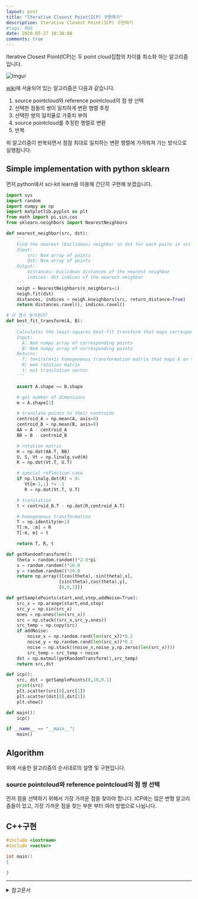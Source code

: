 ```yaml
---
layout: post
title: "Iterative Closest Point(ICP) 구현하기"
description: Iterative Closest Point(ICP) 구현하기
#tags: ROS
date: 2020-05-27 10:38:08
comments: true
---
```


<!-- icp매칭이란? -->
Iterative Closest Point(ICP)는 두 point cloud집합의 차이를 최소화 하는 알고리즘입니다. 
  
![Imgur](https://i.imgur.com/JVSCQ7P.png)  

[wiki](https://en.wikipedia.org/wiki/Iterative_closest_point)에 서술되어 있는 알고리즘은 다음과 같습니다.  

1. source pointcloud와 reference pointcloud의 점 쌍 선택
2. 선택한 점들의 쌍이 일치하게 변환 행렬 추정
3. 선택한 쌍의 일치율로 가중치 부여
4. source pointcloud를 추정한 행렬로 변환
5. 반복

위 알고리즘이 반복되면서 점점 최대로 일치하는 변환 행렬에 가까워져 가는 방식으로 실행됩니다.

## Simple implementation with python sklearn

먼저 python에서 sci-kit learn을 이용해 간단히 구현해 보겠습니다.

<!-- skleran code -->
<!-- python 구현중 -->
```py
import sys
import random
import numpy as np
import matplotlib.pyplot as plt
from math import pi,sin,cos
from sklearn.neighbors import NearestNeighbors

def nearest_neighbor(src, dst):
    '''
    Find the nearest (Euclidean) neighbor in dst for each point in src
    Input:
        src: Nxm array of points
        dst: Nxm array of points
    Output:
        distances: Euclidean distances of the nearest neighbor
        indices: dst indices of the nearest neighbor
    '''
    neigh = NearestNeighbors(n_neighbors=1)
    neigh.fit(dst)
    distances, indices = neigh.kneighbors(src, return_distance=True)
    return distances.ravel(), indices.ravel()

# 이 함수 동작원리?
def best_fit_transform(A, B):
    '''
    Calculates the least-squares best-fit transform that maps corresponding points A to B in m spatial dimensions
    Input:
      A: Nxm numpy array of corresponding points
      B: Nxm numpy array of corresponding points
    Returns:
      T: (m+1)x(m+1) homogeneous transformation matrix that maps A on to B
      R: mxm rotation matrix
      t: mx1 translation vector
    '''

    assert A.shape == B.shape

    # get number of dimensions
    m = A.shape[1]

    # translate points to their centroids
    centroid_A = np.mean(A, axis=0)
    centroid_B = np.mean(B, axis=0)
    AA = A - centroid_A
    BB = B - centroid_B

    # rotation matrix
    H = np.dot(AA.T, BB)
    U, S, Vt = np.linalg.svd(H)
    R = np.dot(Vt.T, U.T)

    # special reflection case
    if np.linalg.det(R) < 0:
       Vt[m-1,:] *= -1
       R = np.dot(Vt.T, U.T)

    # translation
    t = centroid_B.T - np.dot(R,centroid_A.T)

    # homogeneous transformation
    T = np.identity(m+1)
    T[:m, :m] = R
    T[:m, m] = t

    return T, R, t

def getRandomTransform():
    theta = random.random()*2.0*pi
    x = random.random()*10.0
    y = random.random()*20.0
    return np.array([[cos(theta),-sin(theta),x],
                    [sin(theta),cos(theta),y],
                    [0,0,1]])

def getSamplePoints(start,end,step,addNoise=True):
    src_x = np.arange(start,end,step)
    src_y = np.sin(src_x)
    ones = np.ones(len(src_x))
    src = np.stack((src_x,src_y,ones))
    src_temp = np.copy(src)
    if addNoise:
        noise_x = np.random.rand(len(src_x))*0.2
        noise_y = np.random.rand(len(src_x))*0.2
        noise = np.stack((noise_x,noise_y,np.zeros(len(src_x))))
        src_temp = src_temp + noise
    dst = np.matmul(getRandomTransform(),src_temp)
    return src,dst    

def icp():
    src, dst = getSamplePoints(0,10,0.1)
    print(src)
    plt.scatter(src[0],src[1])
    plt.scatter(dst[0],dst[1])
    plt.show()

def main():
    icp()

if __name__ == "__main__":
    main()
```

## Algorithm

위에 서술한 알고리즘의 순서대로의 설명 및 구현입니다.

### source pointcloud와 reference pointcloud의 점 쌍 선택

먼저 점을 선택하기 위해서 가장 가까운 점을 찾아야 합니다. ICP에는 많은 변형 알고리즘들이 있고, 가장 가까운 점을 찾는 부분 부터 여러 방법으로 나뉩니다.

<!-- 구현코드 -->
## C++구현

```cpp
#include <iostream>
#include <vector>

int main()
{

}
```
<!-- 장단점 -->
<!-- 비슷한알고리즘 -->


---

<details>
<summary>참고문서</summary>
<div markdown="1">

- [ICP( Iterative Closest Point )](https://m.blog.naver.com/tlaja/220666876033)
- [Iterative_closest_point - wiki](https://en.wikipedia.org/wiki/Iterative_closest_point)
- [Iterative Closest Point (ICP) implementation on python - stack overflow](https://stackoverflow.com/questions/20120384/iterative-closest-point-icp-implementation-on-python)

</div>
</details>
<script id="dsq-count-scr" src="//msc9533.disqus.com/count.js" async></script>

